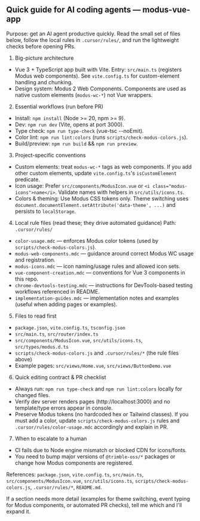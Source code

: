 ## Quick guide for AI coding agents — modus-vue-app

Purpose: get an AI agent productive quickly. Read the small set of files below, follow the local rules in `.cursor/rules/`, and run the lightweight checks before opening PRs.

1) Big-picture architecture
- Vue 3 + TypeScript app built with Vite. Entry: `src/main.ts` (registers Modus web components). See `vite.config.ts` for custom-element handling and chunking.
- Design system: Modus 2 Web Components. Components are used as native custom elements (`modus-wc-*`) not Vue wrappers.

2) Essential workflows (run before PR)
- Install: `npm install` (Node >= 20, npm >= 9).
- Dev: `npm run dev` (Vite, opens at port 3000).
- Type check: `npm run type-check` (vue-tsc --noEmit).
- Color lint: `npm run lint:colors` (runs `scripts/check-modus-colors.js`).
- Build/preview: `npm run build` && `npm run preview`.

3) Project-specific conventions
- Custom elements: treat `modus-wc-*` tags as web components. If you add other custom elements, update `vite.config.ts`'s `isCustomElement` predicate.
- Icon usage: Prefer `src/components/ModusIcon.vue` or `<i class="modus-icons">name</i>`. Validate names with helpers in `src/utils/icons.ts`.
- Colors & theming: Use Modus CSS tokens only. Theme switching uses `document.documentElement.setAttribute('data-theme', ...)` and persists to `localStorage`.

4) Local rule files (read these; they drive automated guidance)
Path: `.cursor/rules/`
- `color-usage.mdc` — enforces Modus color tokens (used by `scripts/check-modus-colors.js`).
- `modus-web-components.mdc` — guidance around correct Modus WC usage and registration.
- `modus-icons.mdc` — icon naming/usage rules and allowed icon sets.
- `vue-component-creation.mdc` — conventions for Vue 3 components in this repo.
- `chrome-devtools-testing.mdc` — instructions for DevTools-based testing workflows referenced in README.
- `implementation-guides.mdc` — implementation notes and examples (useful when adding pages or examples).

5) Files to read first
- `package.json`, `vite.config.ts`, `tsconfig.json`
- `src/main.ts`, `src/router/index.ts`
- `src/components/ModusIcon.vue`, `src/utils/icons.ts`, `src/types/modus.d.ts`
- `scripts/check-modus-colors.js` and `.cursor/rules/*` (the rule files above)
- Example pages: `src/views/Home.vue`, `src/views/ButtonDemo.vue`

6) Quick editing contract & PR checklist
- Always run: `npm run type-check` and `npm run lint:colors` locally for changed files.
- Verify dev server renders pages (http://localhost:3000) and no template/type errors appear in console.
- Preserve Modus tokens (no hardcoded hex or Tailwind classes). If you must add a color, update `scripts/check-modus-colors.js` rules and `.cursor/rules/color-usage.mdc` accordingly and explain in PR.

7) When to escalate to a human
- CI fails due to Node engine mismatch or blocked CDN for icons/fonts.
- You need to bump major versions of `@trimble-oss/*` packages or change how Modus components are registered.

References: `package.json`, `vite.config.ts`, `src/main.ts`, `src/components/ModusIcon.vue`, `src/utils/icons.ts`, `scripts/check-modus-colors.js`, `.cursor/rules/*`, `README.md`.

If a section needs more detail (examples for theme switching, event typing for Modus components, or automated PR checks), tell me which and I'll expand it.
